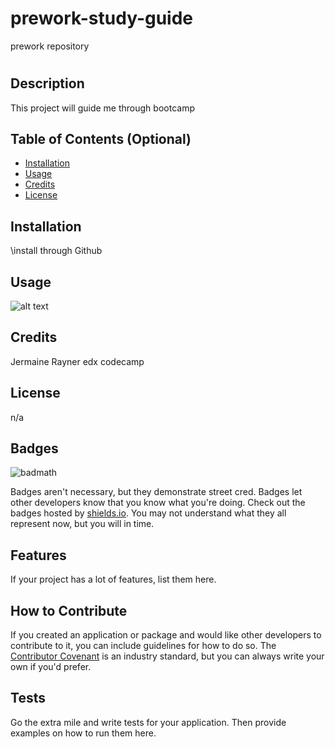 # prework-study-guide
prework repository
# <Bootcamp project>

## Description

This project will guide me through bootcamp

## Table of Contents (Optional)



- [Installation](#installation)
- [Usage](#usage)
- [Credits](#credits)
- [License](#license)

## Installation
\install through Github

## Usage


![alt text](assets/images/screenshot.png)

## Credits

Jermaine Rayner
edx codecamp

## License

n/a

## Badges

![badmath](https://img.shields.io/github/languages/top/nielsenjared/badmath)

Badges aren't necessary, but they demonstrate street cred. Badges let other developers know that you know what you're doing. Check out the badges hosted by [shields.io](https://shields.io/). You may not understand what they all represent now, but you will in time.

## Features

If your project has a lot of features, list them here.

## How to Contribute

If you created an application or package and would like other developers to contribute to it, you can include guidelines for how to do so. The [Contributor Covenant](https://www.contributor-covenant.org/) is an industry standard, but you can always write your own if you'd prefer.

## Tests

Go the extra mile and write tests for your application. Then provide examples on how to run them here.
